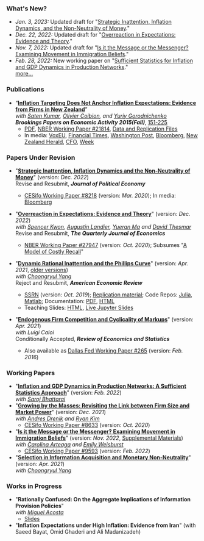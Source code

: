 ### What's New?

* *Jan. 3, 2023:* Updated draft for "[Strategic Inattention, Inflation Dynamics, and the Non-Neutrality of Money](/strategic_inattention.pdf)." <br />
* *Dec. 22, 2022:* Updated draft for "[Overreaction in Expectations: Evidence and Theory](/aklmt_overreaction.pdf)." <br />
* *Nov. 7, 2022:* Updated draft for "[Is it the Message or the Messenger? Examining Movement in Immigration Beliefs](/aaw_persuasion.pdf)." <br />
* *Feb. 28, 2022:* New working paper on "[Sufficient Statistics for Inflation and GDP Dynamics in Production Networks](/ab_inflation_networks.pdf)." <br />
[more...](./news)<br />

### Publications
* “[**Inflation Targeting Does Not Anchor Inflation Expectations: Evidence from Firms in New Zealand**](http://www.brookings.edu/~/media/projects/bpea/fall-2015/pdfkumartextfallbpea.pdf)” <br />
    *with [Saten Kumar](http://www.aut.ac.nz/profiles/saten-kumar), [Olivier Coibion](https://sites.google.com/site/ocoibion/), and [Yuriy Gorodnichenko](http://eml.berkeley.edu/~ygorodni/)* <br />
    ***<span class=journal>Brookings Papers on Economic Activity 2015(Fall)</span>***, [151-225](http://www.brookings.edu/~/media/projects/bpea/fall-2015/pdfkumartextfallbpea.pdf) <br />
    * [PDF](https://docs.google.com/viewer?a=v&pid=sites&srcid=ZGVmYXVsdGRvbWFpbnxoYWZyb3V6aWt8Z3g6NjI3MTAwMDgzYjViNzY3ZA),
      [NBER Working Paper #21814](http://www.nber.org/papers/w21814),
      [Data and Replication Files](/KACG_replication_files.zip)
    * In media: [VoxEU](http://www.voxeu.org/article/inflation-targeting-and-expectations),
                [Financial Times](http://www.ft.com/fastft/390171/inflation-targeting),
                [Washington Post](http://www.washingtonpost.com/news/wonkblog/wp/2015/09/10/people-like-puppies-and-its-a-big-problem-for-the-economy/),
                [Bloomberg](http://www.bloomberg.com/news/articles/2015-09-10/this-new-study-questions-a-key-assumption-central-bankers-make-about-themselves),
                [New Zealand Herald](http://m.nzherald.co.nz/business/news/article.cfm?c_id=3&objectid=11511461),
                [CFO](http://ww2.cfo.com/forecasting/2015/09/study-questions-success-inflation-targeting/),
                [Week](http://theweek.com/speedreads/576720/americans-know-nothing-about-money-because-theyre-busy-googling-puppies) <br />

### Papers Under Revision
* "**[Strategic Inattention, Inflation Dynamics and the Non-Neutrality of Money](/strategic_inattention.pdf)**" (version: *Dec. 2022*)<br />
    Revise and Resubmit, ***<span class=journal> Journal of Political Economy </span>***
    * [CESifo Working Paper #8218](https://www.cesifo.org/en/publikationen/2020/working-paper/strategic-inattention-inflation-dynamics-and-non-neutrality-money) (version: *Mar. 2020*); In media: [Bloomberg](https://www.bloomberg.com/view/articles/2018-05-01/economics-grapples-what-causes-recessions)<br />

* "**[Overreaction in Expectations: Evidence and Theory](/aklmt_overreaction.pdf)**" (version: *Dec. 2022*)<br />
    *with [Spencer Kwon](https://www.hbs.edu/faculty/Pages/profile.aspx?facId=1069369), [Augustin Landier](https://sites.google.com/site/augustinlandier/), [Yueran Ma](https://voices.uchicago.edu/yueranma/) and [David Thesmar](https://mitsloan.mit.edu/faculty/directory/david-thesmar)*<br />
    Revise and Resubmit, ***<span class=journal>The Quarterly Journal of Economics</span>***
    * [NBER Working Paper #27947](https://www.nber.org/papers/w27947) (version: *Oct. 2020*); Subsumes "[A Model of Costly Recall](/akm_memory.pdf)" <br />

* "**[Dynamic Rational Inattention and the Phillips Curve](/dynamic_inattention/draft_2021_04.pdf)**" (version: *Apr. 2021*, [older versions](/dynamic_inattention/)) <br />
    *with [Choongryul Yang](https://choongryulyang.github.io/)* <br />
    Reject and Resubmit, ***<span class=journal>American Economic Review</span>***
    * [SSRN](https://papers.ssrn.com/sol3/papers.cfm?abstract_id=3465793) (version: *Oct. 2019*);
      [Replication material](https://afrouzi.com/DRIPs.jl/dev/examples/ex6_ay2020/ex6_Afrouzi_Yang_2020/);
      Code Repos:
        [Julia](http://github.com/afrouzi/DRIPs.jl),
        [Matlab](https://github.com/choongryulyang/DRIPs.m);
      Documentation: [PDF](/dynamic_inattention/manual.pdf), [HTML](http://afrouzi.github.io/DRIPs.jl/dev/)
    * Teaching Slides: [HTML](/DRIPs_slides.html), [Live Jupyter Slides](https://mybinder.org/v2/gh/afrouzi/DRIPs-slides/master?filepath=intro_slides.ipynb) <br />
  
* "**[Endogenous Firm Competition and Cyclicality of Markups](/ac_markups.pdf)**" (version: *Apr. 2021*) <br />
    *with Luigi Caloi*<br />
    Conditionally Accepted, ***<span class=journal>Review of Economics and Statistics</span>***
    * Also available as [Dallas Fed Working Paper #265](http://www.dallasfed.org/assets/documents/institute/wpapers/2016/0265.pdf) (version: *Feb. 2016*) <br /> 

### Working Papers
* "**[Inflation and GDP Dynamics in Production Networks: A Sufficient Statistics Approach](/ab_inflation_networks.pdf)**" (version: *Feb. 2022*) <br />
    *with [Saroj Bhattarai](https://sites.google.com/site/bhattaraisaroj/)*
* "**[Growing by the Masses: Revisiting the Link between Firm Size and Market Power](/adk_concentration.pdf)**" (version: *Dec. 2021*) <br />
    *with [Andres Drenik](http://www.andresdrenik.com) and [Ryan Kim](https://sites.google.com/site/ryansungryongkim/)*
    * [CESifo Working Paper #8633](https://www.cesifo.org/en/publikationen/2020/working-paper/growing-masses-revisiting-link-between-firm-size-and-market-power) (version: *Oct. 2020*) <br />
* "**[Is it the Message or the Messenger? Examining Movement in Immigration Beliefs](/aaw_persuasion.pdf)**" (version: *Nov. 2022*, [Supplemental Materials](/aaw_persuasion_supplemental.pdf)) <br /> 
    *with [Carolina Arteaga](http://www.carolinaarteaga.com/) and [Emily Weisburst](https://sites.google.com/site/emilyweisburst/home?authuser=0)*<br />
    * [CESifo Working Paper #9593](https://www.cesifo.org/en/publikationen/2022/working-paper/can-leaders-persuade-examining-movement-immigration-beliefs) (version: *Feb. 2022*) <br />
* "**[Selection in Information Acquisition and Monetary Non-Neutrality](/ay_infoselection.pdf)**" (version: *Apr. 2021*) <br />
    *with [Choongryul Yang](https://choongryulyang.github.io/)*

### Works in Progress
* "**Rationally Confused: On the Aggregate Implications of Information Provision Policies**" <br />
  *with [Miguel Acosta](https://sites.google.com/view/miguelacosta/)*
    * [Slides](/confusion_presented.pdf)
* "**Inflation Expectations under High Inflation: Evidence from Iran**" (with Saeed Bayat, Omid Ghaderi and Ali Madanizadeh)